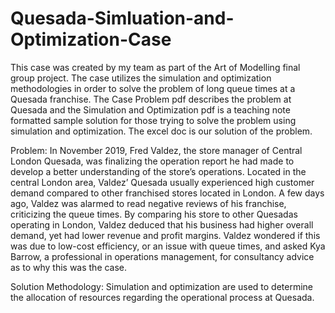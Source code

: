 # Quesada-Simluation-and-Optimization-Case
This case was created by my team as part of the Art of Modelling final group project. The case utilizes the simulation and optimization methodologies in order to solve the problem of long queue times at a Quesada franchise. The Case Problem pdf describes the problem at Quesada and the Simulation and Optimization pdf is a teaching note formatted sample solution for those trying to solve the problem using simulation and optimization. The excel doc is our solution of the problem.

Problem:
In November 2019, Fred Valdez, the store manager of Central London Quesada, was finalizing the operation report he had made to develop a better understanding of the store’s operations. Located in the central London area, Valdez’ Quesada usually experienced high customer demand compared to other franchised stores located in London. A few days ago, Valdez was alarmed to read negative reviews of his franchise, criticizing the queue times. By comparing his store to other Quesadas operating in London, Valdez deduced that his business had higher overall demand, yet had lower revenue and profit margins. Valdez wondered if this was due to low-cost efficiency, or an issue with queue times, and asked Kya Barrow, a professional in operations management, for consultancy advice as to why this was the case. 

Solution Methodology:
Simulation and optimization are used to determine the allocation of resources regarding the operational process at Quesada.
